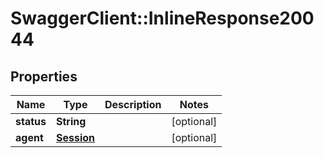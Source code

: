 # SwaggerClient::InlineResponse20044

## Properties
Name | Type | Description | Notes
------------ | ------------- | ------------- | -------------
**status** | **String** |  | [optional] 
**agent** | [**Session**](Session.md) |  | [optional] 



